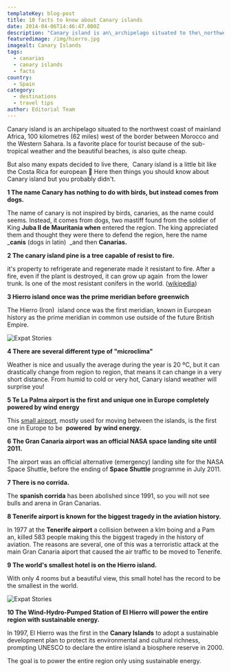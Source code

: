 ```yaml
---
templateKey: blog-post
title: 10 facts to know about Canary islands
date: 2014-04-06T14:46:47.000Z
description: "Canary island is an\_archipelago situated to the\_northwest coast of mainland Africa, 100 kilometres (62 miles) west of the border between Morocco and the Western Sahara. Is a favorite place for tourist because of the sub-tropical weather and the beautiful beaches, is also quite cheap.\_"
featuredimage: /img/hierro.jpg
imagealt: Canary Islands
tags:
  - canarias
  - canary islands
  - facts
country:
  - Spain
category:
  - destinations
  - travel tips
author: Editorial Team
---
```

Canary island is an archipelago situated to the northwest coast of mainland Africa, 100 kilometres (62 miles) west of the border between Morocco and the Western Sahara. Is a favorite place for tourist because of the sub-tropical weather and the beautiful beaches, is also quite cheap. 

But also many expats decided to live there,  Canary island is a little bit like the Costa Rica for european 🙂 Here then things you should know about Canary island but you probably didn't.

**1 The name Canary has nothing to do with birds, but instead comes from dogs.**

The name of canary is not inspired by birds, canaries, as the name could seems. Instead, it comes from dogs, two mastiff found from the soldier of King **Juba II de Mauritania when** entered the region. The king appreciated them and thought they were there to defend the region, here the name _**canis** (dogs in latin)  _and then **Canarias.**

**2 The canary island pine is a tree capable of resist to fire.**

it's property to refrigerate and regenerate made it resistant to fire. After a fire, even if the plant is destroyed, it can grow up again  from the lower trunk. Is one of the most resistant conifers in the world. (<a href="https://en.wikipedia.org/wiki/Pinus_canariensis"  target="_blank" rel="noopener noreferrer">wikipedia</a>)

**3 Hierro island once was the prime meridian before greenwich**

The Hierro (Iron)  island once was the first meridian, known in European history as the prime meridian in common use outside of the future British Empire.

![Expat Stories](/img/uploads/2014/04/hierro.jpg)

**4 There are several different type of "microclima"**

Weather is nice and usually the average during the year is 20 ºC, but it can drastically change from region to region, that means it can change in a very short distance. From humid to cold or very hot, Canary island weather will surprise you!

**5 Te La Palma airport is the first and unique one in Europe completely powered by wind energy**

This <a href="https://en.wikipedia.org/wiki/La_palma" rel="noopener noreferrer"  target="_blank" rel="noopener noreferrer">small airport</a>, mostly used for moving between the islands, is the first one in Europe to be  **powered  by wind energy**.

**6 The Gran Canaria airport was an official NASA space landing site until 2011.**

The airport was an official alternative (emergency) landing site for the NASA Space Shuttle, before the ending of **Space Shuttle** programme in July 2011.

**7 There is no corrida.**

The **spanish corrida** has been abolished since 1991, so you will not see bulls and arena in Gran Canarias.

**8 Tenerife airport is known for the biggest tragedy in the aviation history.**

In 1977 at the **Tenerife airport** a collision between a klm boing and a Pam an, killed 583 people making this the biggest tragedy in the history of aviation. The reasons are several, one of this was a terroristic attack at the main Gran Canaria aiport that caused the air traffic to be moved to Tenerife.

**9 The world's smallest hotel is on the Hierro island.**

With only 4 rooms but a beautiful view, this small hotel has the record to be the smallest in the world.

![Expat Stories](/img/uploads/2014/04/hierro-hotel.jpg)

**10 The Wind-Hydro-Pumped Station of El Hierro will power the entire region with sustainable energy.**

In 1997, El Hierro was the first in the **Canary Islands** to adopt a sustainable development plan to protect its environmental and cultural richness, prompting UNESCO to declare the entire island a biosphere reserve in 2000.

The goal is to power the entire region only using sustainable energy.
